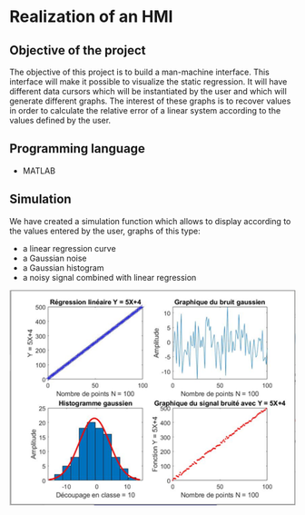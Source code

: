 # Realization of an HMI
## Objective of the project
The objective of this project is to build a man-machine interface. This interface will make it possible to visualize the static regression. It will have different data cursors which will be instantiated by the user and which will generate different graphs. The interest of these graphs is to recover values in order to calculate the relative error of a linear system according to the values defined by the user.
## Programming language
* MATLAB

## Simulation
We have created a simulation function which allows to display according to the values entered by the user, graphs of this type:
* a linear regression curve
* a Gaussian noise
* a Gaussian histogram
* a noisy signal combined with linear regression

<p align="center"> <img src="Image1.png"/> </p>
